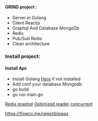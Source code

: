 #### GRIND project :
- Server in Golang
- Client Reactjs
- Graphql And Database MongoDb
- Redis
- Pub/Sub Redis 
- Clean architecture 

### Install project:
#### Install Api:
- Install Golang [Here](https://golang.org/) if not installed
- Add conf your database Mongodb 
- go build
- go run main.go

[Redis graphql](https://github.com/ccamel/go-graphql-subscription-example)
[Optimized reader](https://github.com/icza/shutdown/blob/master/shutdown.go)
[concurrent](https://eleni.blog/2020/01/12/go-routines-and-thread-safe-data-structures/)

https://flowcv.me/rajeshbiswas